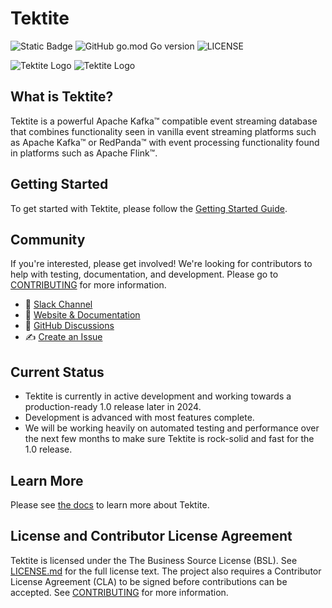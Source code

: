 # Tektite

![Static Badge](https://img.shields.io/badge/Maturity--Level-Alpha-red)
![GitHub go.mod Go version](https://img.shields.io/github/go-mod/go-version/spirit-labs/tektite?logo=go)
![LICENSE](https://img.shields.io/github/license/spirit-labs/tektite?logo=apache)

![Tektite Logo](./docs/images/tektite-logo-light.png#gh-light-mode-only)
![Tektite Logo](./docs/images/tektite-logo-dark.png#gh-dark-mode-only)

## What is Tektite?

Tektite is a powerful Apache Kafka™ compatible event streaming database that combines functionality seen in vanilla
event streaming platforms such as Apache Kafka™ or RedPanda™ with event processing functionality found in platforms such
as Apache Flink™.

## Getting Started

To get started with Tektite, please follow the [Getting Started Guide](https://tektitedb.com/getting_started/).

## Community

If you're interested, please get involved! We're looking for contributors to help with testing, documentation, and development. Please go to [CONTRIBUTING](CONTRIBUTING.MD) for more information.
* :mega: [Slack Channel](https://join.slack.com/t/tektiteworkspace/shared_invite/zt-2ju7rh24j-fr2SFinO5TaL2k32L0tK5w)
* :book: [Website & Documentation](http://www.tektitedb.com)
* :thread: [GitHub Discussions](https://github.com/spirit-labs/tektite/discussions)
* :writing_hand: [Create an Issue](https://github.com/spirit-labs/tektite/issues/new)

## Current Status

- Tektite is currently in active development and working towards a production-ready 1.0 release later in 2024.
- Development is advanced with most features complete.
- We will be working heavily on automated testing and performance over the next few months to make sure Tektite is rock-solid and fast for the 1.0 release.

## Learn More

Please see [the docs](http://www.tektitedb.com) to learn more about Tektite.

## License and Contributor License Agreement

Tektite is licensed under the The Business Source License (BSL). See [LICENSE.md](LICENSE.md) for the full license text.
The project also requires a Contributor License Agreement (CLA) to be signed before contributions can be accepted. See [CONTRIBUTING](CONTRIBUTING.MD) for more information.
